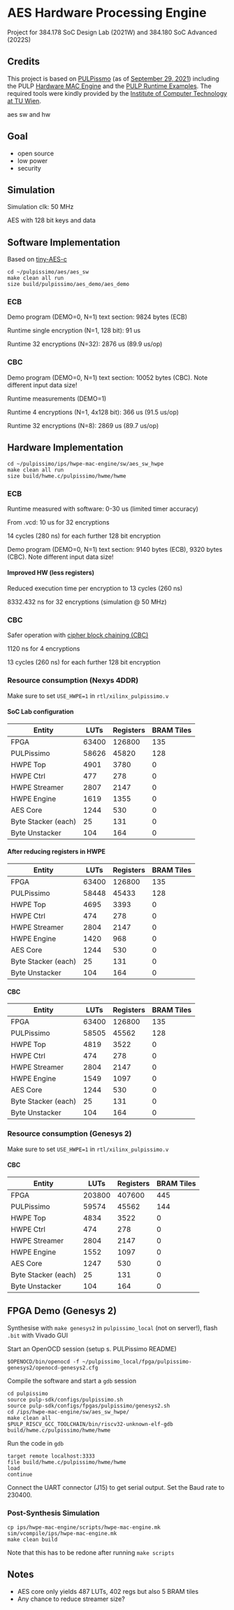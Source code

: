 # AES Hardware Processing Engine

Project for 384.178 SoC Design Lab (2021W) and 384.180 SoC Advanced (2022S)

## Credits

This project is based on [PULPissmo](https://github.com/pulp-platform/pulpissimo) (as of [September 29, 2021](https://github.com/pulp-platform/pulpissimo/commit/3c9bde1b539679401d4e204716c43bf9422e026d)) including the PULP [Hardware MAC Engine](https://github.com/pulp-platform/hwpe-mac-engine) and the [PULP Runtime Examples](https://github.com/pulp-platform/pulp-rt-examples). The required tools were kindly provided by the [Institute of Computer Technology at TU Wien](https://www.ict.tuwien.ac.at/).

aes sw and hw

## Goal

- open source
- low power
- security

## Simulation

Simulation clk: 50 MHz

AES with 128 bit keys and data

## Software Implementation

Based on [tiny-AES-c](https://github.com/kokke/tiny-AES-c)

```
cd ~/pulpissimo/aes/aes_sw
make clean all run
size build/pulpissimo/aes_demo/aes_demo
```

### ECB

Demo program (DEMO=0, N=1) text section: 9824 bytes (ECB)

Runtime single encryption (N=1, 128 bit): 91 us

Runtime 32 encryptions (N=32): 2876 us (89.9 us/op)

### CBC

Demo program (DEMO=0, N=1) text section: 10052 bytes (CBC). Note different input data size!

Runtime measurements (DEMO=1)

Runtime 4 encryptions (N=1, 4x128 bit): 366 us (91.5 us/op)

Runtime 32 encryptions (N=8): 2869 us (89.7 us/op)

## Hardware Implementation

```
cd ~/pulpissimo/ips/hwpe-mac-engine/sw/aes_sw_hwpe
make clean all run
size build/hwme.c/pulpissimo/hwme/hwme
```

### ECB

Runtime measured with software: 0-30 us (limited timer accuracy)

From .vcd: 10 us for 32 encryptions

14 cycles (280 ns) for each further 128 bit encryption

Demo program (DEMO=0, N=1) text section: 9140 bytes (ECB), 9320 bytes (CBC). Note different input data size!

#### Improved HW (less registers)

Reduced execution time per encryption to 13 cycles (260 ns)

8332.432 ns for 32 encryptions (simulation @ 50 MHz)

### CBC

Safer operation with [cipher block chaining (CBC)](https://en.wikipedia.org/wiki/Block_cipher_mode_of_operation)

1120 ns for 4 encryptions

13 cycles (260 ns) for each further 128 bit encryption

### Resource consumption (Nexys 4DDR)

Make sure to set `USE_HWPE=1` in `rtl/xilinx_pulpissimo.v`

#### SoC Lab configuration

Entity | LUTs | Registers | BRAM Tiles
--- | --- | --- | ---
FPGA | 63400 | 126800 | 135
PULPissimo | 58626 | 45820 | 128
HWPE Top | 4901 | 3780 | 0
HWPE Ctrl | 477 | 278 | 0
HWPE Streamer | 2807 | 2147 | 0
HWPE Engine | 1619 | 1355 | 0
AES Core | 1244 | 530 | 0
Byte Stacker (each) | 25 | 131 | 0
Byte Unstacker | 104 | 164 | 0

#### After reducing registers in HWPE

Entity | LUTs | Registers | BRAM Tiles
--- | --- | --- | ---
FPGA | 63400 | 126800 | 135
PULPissimo | 58448 | 45433 | 128
HWPE Top | 4695 | 3393 | 0
HWPE Ctrl | 474 | 278 | 0
HWPE Streamer | 2804 | 2147 | 0
HWPE Engine | 1420 | 968 | 0
AES Core | 1244 | 530 | 0
Byte Stacker (each) | 25 | 131 | 0
Byte Unstacker | 104 | 164 | 0

#### CBC

Entity | LUTs | Registers | BRAM Tiles
--- | --- | --- | ---
FPGA | 63400 | 126800 | 135
PULPissimo | 58505 | 45562 | 128
HWPE Top | 4819 | 3522 | 0
HWPE Ctrl | 474 | 278 | 0
HWPE Streamer | 2804 | 2147 | 0
HWPE Engine | 1549 | 1097 | 0
AES Core | 1244 | 530 | 0
Byte Stacker (each) | 25 | 131 | 0
Byte Unstacker | 104 | 164 | 0

### Resource consumption (Genesys 2)

Make sure to set `USE_HWPE=1` in `rtl/xilinx_pulpissimo.v`

#### CBC

Entity | LUTs | Registers | BRAM Tiles
--- | --- | --- | ---
FPGA | 203800 | 407600 | 445
PULPissimo | 59574 | 45562 | 144
HWPE Top | 4834 | 3522 | 0
HWPE Ctrl | 474 | 278 | 0
HWPE Streamer | 2804 | 2147 | 0
HWPE Engine | 1552 | 1097 | 0
AES Core | 1247 | 530 | 0
Byte Stacker (each) | 25 | 131 | 0
Byte Unstacker | 104 | 164 | 0

## FPGA Demo (Genesys 2)

Synthesise with `make genesys2` in `pulpissimo_local` (not on server!), flash `.bit` with Vivado GUI

Start an OpenOCD session (setup s. PULPissimo README)

```
$OPENOCD/bin/openocd -f ~/pulpissimo_local/fpga/pulpissimo-genesys2/openocd-genesys2.cfg
```

Compile the software and start a `gdb` session

```
cd pulpissimo
source pulp-sdk/configs/pulpissimo.sh
source pulp-sdk/configs/fpgas/pulpissimo/genesys2.sh
cd /ips/hwpe-mac-engine/sw/aes_sw_hwpe/
make clean all
$PULP_RISCV_GCC_TOOLCHAIN/bin/riscv32-unknown-elf-gdb build/hwme.c/pulpissimo/hwme/hwme
```

Run the code in `gdb`

```
target remote localhost:3333
file build/hwme.c/pulpissimo/hwme/hwme
load
continue
```

Connect the UART connector (J15) to get serial output. Set the Baud rate to 230400.

### Post-Synthesis Simulation

```
cp ips/hwpe-mac-engine/scripts/hwpe-mac-engine.mk sim/vcompile/ips/hwpe-mac-engine.mk 
make clean build
```

Note that this has to be redone after running `make scripts`

## Notes

- AES core only yields 487 LUTs, 402 regs but also 5 BRAM tiles
- Any chance to reduce streamer size?

